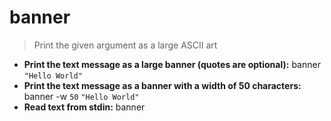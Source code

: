 # banner
> Print the given argument as a large ASCII art
- **Print the text message as a large banner (quotes are optional):**
banner `"Hello World"`
- **Print the text message as a banner with a width of 50 characters:**
banner -w `50` `"Hello World"`
- **Read text from stdin:**
banner
